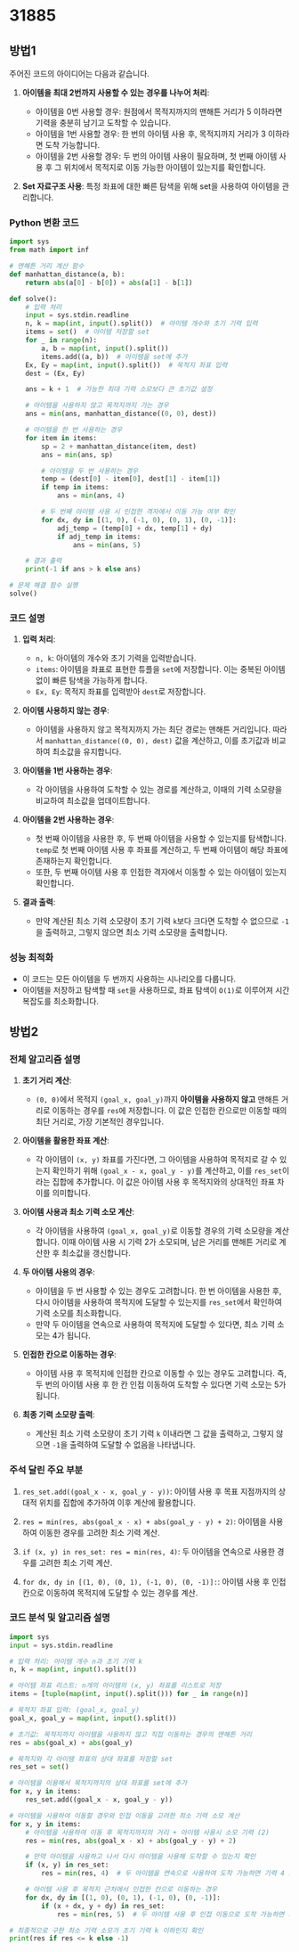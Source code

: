 # 31885
## 방법1
주어진 코드의 아이디어는 다음과 같습니다.

1. **아이템을 최대 2번까지 사용할 수 있는 경우를 나누어 처리**:
   - 아이템을 0번 사용할 경우: 원점에서 목적지까지의 맨해튼 거리가 5 이하라면 기력을 충분히 남기고 도착할 수 있습니다.
   - 아이템을 1번 사용할 경우: 한 번의 아이템 사용 후, 목적지까지 거리가 3 이하라면 도착 가능합니다.
   - 아이템을 2번 사용할 경우: 두 번의 아이템 사용이 필요하며, 첫 번째 아이템 사용 후 그 위치에서 목적지로 이동 가능한 아이템이 있는지를 확인합니다.

2. **Set 자료구조 사용**: 특정 좌표에 대한 빠른 탐색을 위해 set을 사용하여 아이템을 관리합니다.

### Python 변환 코드
```python
import sys
from math import inf

# 맨해튼 거리 계산 함수
def manhattan_distance(a, b):
    return abs(a[0] - b[0]) + abs(a[1] - b[1])

def solve():
    # 입력 처리
    input = sys.stdin.readline
    n, k = map(int, input().split())  # 아이템 개수와 초기 기력 입력
    items = set()  # 아이템 저장할 set
    for _ in range(n):
        a, b = map(int, input().split())
        items.add((a, b))  # 아이템을 set에 추가
    Ex, Ey = map(int, input().split())  # 목적지 좌표 입력
    dest = (Ex, Ey)

    ans = k + 1  # 가능한 최대 기력 소모보다 큰 초기값 설정

    # 아이템을 사용하지 않고 목적지까지 가는 경우
    ans = min(ans, manhattan_distance((0, 0), dest))

    # 아이템을 한 번 사용하는 경우
    for item in items:
        sp = 2 + manhattan_distance(item, dest)
        ans = min(ans, sp)

        # 아이템을 두 번 사용하는 경우
        temp = (dest[0] - item[0], dest[1] - item[1])
        if temp in items:
            ans = min(ans, 4)

        # 두 번째 아이템 사용 시 인접한 격자에서 이동 가능 여부 확인
        for dx, dy in [(1, 0), (-1, 0), (0, 1), (0, -1)]:
            adj_temp = (temp[0] + dx, temp[1] + dy)
            if adj_temp in items:
                ans = min(ans, 5)

    # 결과 출력
    print(-1 if ans > k else ans)

# 문제 해결 함수 실행
solve()
```

### 코드 설명
1. **입력 처리**:
   - `n, k`: 아이템의 개수와 초기 기력을 입력받습니다.
   - `items`: 아이템을 좌표로 표현한 튜플을 `set`에 저장합니다. 이는 중복된 아이템 없이 빠른 탐색을 가능하게 합니다.
   - `Ex, Ey`: 목적지 좌표를 입력받아 `dest`로 저장합니다.

2. **아이템 사용하지 않는 경우**:
   - 아이템을 사용하지 않고 목적지까지 가는 최단 경로는 맨해튼 거리입니다. 따라서 `manhattan_distance((0, 0), dest)` 값을 계산하고, 이를 초기값과 비교하여 최소값을 유지합니다.

3. **아이템을 1번 사용하는 경우**:
   - 각 아이템을 사용하여 도착할 수 있는 경로를 계산하고, 이때의 기력 소모량을 비교하여 최소값을 업데이트합니다.

4. **아이템을 2번 사용하는 경우**:
   - 첫 번째 아이템을 사용한 후, 두 번째 아이템을 사용할 수 있는지를 탐색합니다. `temp`로 첫 번째 아이템 사용 후 좌표를 계산하고, 두 번째 아이템이 해당 좌표에 존재하는지 확인합니다.
   - 또한, 두 번째 아이템 사용 후 인접한 격자에서 이동할 수 있는 아이템이 있는지 확인합니다.

5. **결과 출력**:
   - 만약 계산된 최소 기력 소모량이 초기 기력 `k`보다 크다면 도착할 수 없으므로 `-1`을 출력하고, 그렇지 않으면 최소 기력 소모량을 출력합니다.

### 성능 최적화
- 이 코드는 모든 아이템을 두 번까지 사용하는 시나리오를 다룹니다.
- 아이템을 저장하고 탐색할 때 `set`을 사용하므로, 좌표 탐색이 `O(1)`로 이루어져 시간 복잡도를 최소화합니다.

## 방법2
### 전체 알고리즘 설명

1. **초기 거리 계산**:
   - `(0, 0)`에서 목적지 `(goal_x, goal_y)`까지 **아이템을 사용하지 않고** 맨해튼 거리로 이동하는 경우를 `res`에 저장합니다. 이 값은 인접한 칸으로만 이동할 때의 최단 거리로, 가장 기본적인 경우입니다.

2. **아이템을 활용한 좌표 계산**:
   - 각 아이템이 `(x, y)` 좌표를 가진다면, 그 아이템을 사용하여 목적지로 갈 수 있는지 확인하기 위해 `(goal_x - x, goal_y - y)`를 계산하고, 이를 `res_set`이라는 집합에 추가합니다. 이 값은 아이템 사용 후 목적지와의 상대적인 좌표 차이를 의미합니다.

3. **아이템 사용과 최소 기력 소모 계산**:
   - 각 아이템을 사용하여 `(goal_x, goal_y)`로 이동할 경우의 기력 소모량을 계산합니다. 이때 아이템 사용 시 기력 2가 소모되며, 남은 거리를 맨해튼 거리로 계산한 후 최소값을 갱신합니다.

4. **두 아이템 사용의 경우**:
   - 아이템을 두 번 사용할 수 있는 경우도 고려합니다. 한 번 아이템을 사용한 후, 다시 아이템을 사용하여 목적지에 도달할 수 있는지를 `res_set`에서 확인하여 기력 소모를 최소화합니다.
   - 만약 두 아이템을 연속으로 사용하여 목적지에 도달할 수 있다면, 최소 기력 소모는 4가 됩니다.

5. **인접한 칸으로 이동하는 경우**:
   - 아이템 사용 후 목적지에 인접한 칸으로 이동할 수 있는 경우도 고려합니다. 즉, 두 번의 아이템 사용 후 한 칸 인접 이동하여 도착할 수 있다면 기력 소모는 5가 됩니다.

6. **최종 기력 소모량 출력**:
   - 계산된 최소 기력 소모량이 초기 기력 `k` 이내라면 그 값을 출력하고, 그렇지 않으면 `-1`을 출력하여 도달할 수 없음을 나타냅니다.

### 주석 달린 주요 부분

1. `res_set.add((goal_x - x, goal_y - y))`: 아이템 사용 후 목표 지점까지의 상대적 위치를 집합에 추가하여 이후 계산에 활용합니다.

2. `res = min(res, abs(goal_x - x) + abs(goal_y - y) + 2)`: 아이템을 사용하여 이동한 경우를 고려한 최소 기력 계산.

3. `if (x, y) in res_set: res = min(res, 4)`: 두 아이템을 연속으로 사용한 경우를 고려한 최소 기력 계산.

4. `for dx, dy in [(1, 0), (0, 1), (-1, 0), (0, -1)]:`: 아이템 사용 후 인접 칸으로 이동하여 목적지에 도달할 수 있는 경우를 계산.

### 코드 분석 및 알고리즘 설명

```python
import sys
input = sys.stdin.readline

# 입력 처리: 아이템 개수 n과 초기 기력 k
n, k = map(int, input().split())

# 아이템 좌표 리스트: n개의 아이템의 (x, y) 좌표를 리스트로 저장
items = [tuple(map(int, input().split())) for _ in range(n)]

# 목적지 좌표 입력: (goal_x, goal_y)
goal_x, goal_y = map(int, input().split())

# 초기값: 목적지까지 아이템을 사용하지 않고 직접 이동하는 경우의 맨해튼 거리
res = abs(goal_x) + abs(goal_y)

# 목적지와 각 아이템 좌표의 상대 좌표를 저장할 set
res_set = set()

# 아이템을 이용해서 목적지까지의 상대 좌표를 set에 추가
for x, y in items:
    res_set.add((goal_x - x, goal_y - y))

# 아이템을 사용하여 이동할 경우와 인접 이동을 고려한 최소 기력 소모 계산
for x, y in items:
    # 아이템을 사용하여 이동 후 목적지까지의 거리 + 아이템 사용시 소모 기력 (2)
    res = min(res, abs(goal_x - x) + abs(goal_y - y) + 2)

    # 만약 아이템을 사용하고 나서 다시 아이템을 사용해 도착할 수 있는지 확인
    if (x, y) in res_set:
        res = min(res, 4)  # 두 아이템을 연속으로 사용하여 도착 가능하면 기력 4 소모

    # 아이템 사용 후 목적지 근처에서 인접한 칸으로 이동하는 경우
    for dx, dy in [(1, 0), (0, 1), (-1, 0), (0, -1)]:
        if (x + dx, y + dy) in res_set:
            res = min(res, 5)  # 두 아이템 사용 후 인접 이동으로 도착 가능하면 기력 5 소모

# 최종적으로 구한 최소 기력 소모가 초기 기력 k 이하인지 확인
print(res if res <= k else -1)
```
